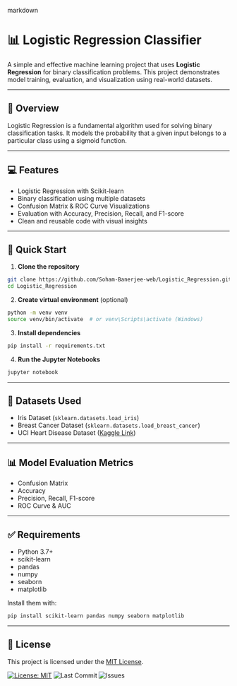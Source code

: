 markdown
# 📊 Logistic Regression Classifier

A simple and effective machine learning project that uses **Logistic Regression** for binary classification problems. This project demonstrates model training, evaluation, and visualization using real-world datasets.

---

## 🧠 Overview

Logistic Regression is a fundamental algorithm used for solving binary classification tasks. It models the probability that a given input belongs to a particular class using a sigmoid function.

---

## 💻 Features

- Logistic Regression with Scikit-learn
- Binary classification using multiple datasets
- Confusion Matrix & ROC Curve Visualizations
- Evaluation with Accuracy, Precision, Recall, and F1-score
- Clean and reusable code with visual insights

---

## 🚀 Quick Start

1. **Clone the repository**
```bash
git clone https://github.com/Soham-Banerjee-web/Logistic_Regression.git
cd Logistic_Regression
````

2. **Create virtual environment** (optional)

```bash
python -m venv venv
source venv/bin/activate  # or venv\Scripts\activate (Windows)
```

3. **Install dependencies**

```bash
pip install -r requirements.txt
```

4. **Run the Jupyter Notebooks**

```bash
jupyter notebook
```

---

## 🧪 Datasets Used

* Iris Dataset (`sklearn.datasets.load_iris`)
* Breast Cancer Dataset (`sklearn.datasets.load_breast_cancer`)
* UCI Heart Disease Dataset ([Kaggle Link](https://www.kaggle.com/datasets/ronitf/heart-disease-uci))

---

## 📊 Model Evaluation Metrics

* Confusion Matrix
* Accuracy
* Precision, Recall, F1-score
* ROC Curve & AUC

---

## ✅ Requirements

* Python 3.7+
* scikit-learn
* pandas
* numpy
* seaborn
* matplotlib

Install them with:

```bash
pip install scikit-learn pandas numpy seaborn matplotlib
```

---

## 📜 License

This project is licensed under the [MIT License](LICENSE).



[![License: MIT](https://img.shields.io/badge/License-MIT-yellow.svg)](https://opensource.org/licenses/MIT)
![Last Commit](https://img.shields.io/github/last-commit/Soham-Banerjee-web/Logistic_Regression)
![Issues](https://img.shields.io/github/issues/Soham-Banerjee-web/Logistic_Regression)
